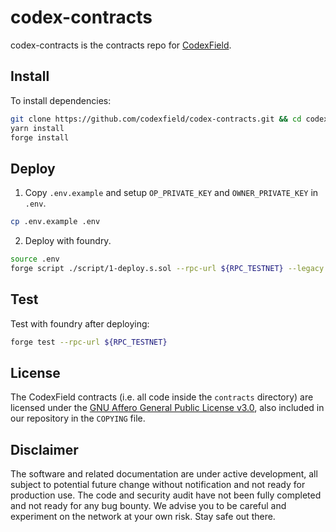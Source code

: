 # codex-contracts

codex-contracts is the contracts repo for [CodexField](https://codexfield.com/).

## Install

To install dependencies:

```bash
git clone https://github.com/codexfield/codex-contracts.git && cd codex-contracts
yarn install
forge install
```

## Deploy

1. Copy `.env.example` and setup `OP_PRIVATE_KEY` and `OWNER_PRIVATE_KEY` in `.env`.

```bash
cp .env.example .env
```

2. Deploy with foundry.

```bash
source .env
forge script ./script/1-deploy.s.sol --rpc-url ${RPC_TESTNET} --legacy --broadcast --private-key ${OP_PRIVATE_KEY}
```

## Test

Test with foundry after deploying:

```bash
forge test --rpc-url ${RPC_TESTNET}
```

## License
The CodexField contracts (i.e. all code inside the `contracts` directory) are licensed under the
[GNU Affero General Public License v3.0](https://www.gnu.org/licenses/agpl-3.0.en.html), also
included in our repository in the `COPYING` file.

## Disclaimer
The software and related documentation are under active development, all subject to potential future change without
notification and not ready for production use. The code and security audit have not been fully completed and not ready
for any bug bounty. We advise you to be careful and experiment on the network at your own risk. Stay safe out there.
